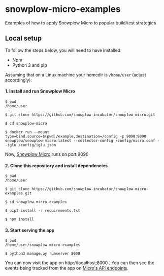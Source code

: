# snowplow-micro-examples
Examples of how to apply Snowplow Micro to popular build/test strategies


## Local setup

To follow the steps below, you will need to have installed:

 - Npm
 - Python 3 and pip

Assuming that on a Linux machine your homedir is `/home/user` (adjust accordingly):

#### 1. Install and run Snowplow Micro

```
$ pwd
/home/user

$ git clone https://github.com/snowplow-incubator/snowplow-micro.git

$ cd snowplow-micro

$ docker run --mount type=bind,source=$(pwd)/example,destination=/config -p 9090:9090 snowplow/snowplow-micro:latest --collector-config /config/micro.conf --iglu /config/iglu.json

```

Now, [Snowplow Micro](https://github.com/snowplow-incubator/snowplow-micro) runs on port 9090


#### 2. Clone this repository and install dependencies

```
$ pwd
/home/user

$ git clone https://github.com/snowplow-incubator/snowplow-micro-examples.git

$ cd snowplow-micro-examples

$ pip3 install -r requirements.txt

$ npm install

```

#### 3. Start serving the app

```
$ pwd
/home/user/snowplow-micro-examples

$ python3 manage.py runserver 8000

```
You can now visit the app on http://localhost:8000 . You can then see the events being tracked from the app on [Micro's API endpoints](https://github.com/snowplow-incubator/snowplow-micro#3-rest-api).
